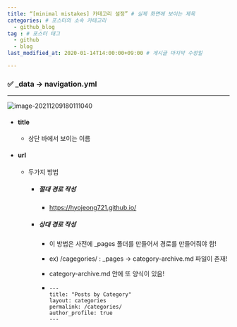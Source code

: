 ```yaml
---
title: “[minimal mistakes] 카테고리 설정” # 실제 화면에 보이는 제목
categories: # 포스터의 소속 카테고리
  - github_blog
tag : # 포스터 태그
  - github
  - blog
last_modified_at: 2020-01-14T14:00:00+09:00 # 게시글 마지막 수정일

---
```




### ✅ _data -> navigation.yml 

---

![image-20211209180111040](https://user-images.githubusercontent.com/87456091/145367593-be24b031-ca43-4ad9-af3f-9de4bd6f146b.png)

- #### title

  - 상단 바에서 보이는 이름

- #### url

  - 두가지 방법

    - ##### 절대 경로 작성 

      -  https://hyojeong721.github.io/

    - ##### 상대 경로 작성 

      - 이 방법은 사전에 _pages 폴더를 만들어서 경로를 만들어줘야 함! 

      - ex) /cagegories/ : _pages -> category-archive.md 파일이 존재!

      - category-archive.md 안에 또 양식이 있음!

      - ```
        ---
        title: "Posts by Category" 
        layout: categories
        permalink: /categories/  
        author_profile: true
        ---
        ```

        

